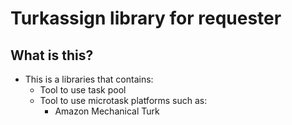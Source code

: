 # Turkassign library for requester

## What is this?

- This is a libraries that contains:
    - Tool to use task pool
    - Tool to use microtask platforms such as:
        - Amazon Mechanical Turk

